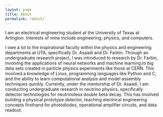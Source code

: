 ```yaml
---
layout: page
title: About
permalink: /about/
---
```


I am an electrical engineering student at the University of Texas at Arlington. Interests of mine include engineering, physics, and computers.

I owe a lot to the inspirational faculty within the physics and engineering departments at UTA, specifically Dr. Asaadi and Dr. Farbin. Through an undergraduate research project, I was introduced to research by Dr. Farbin, involving the applications of neural networks and machine learning to big data sets created in particle physics experiments like those at CERN. This involved a knowledge of Linux, programming languages like Python and C, and the ability to learn computational analysis and model assembly techniques quickly. Currently, under the mentorship of Dr. Asaadi, I am conducting undergraduate research in neutrino physics, specifically detector technologies for neutrinoless double beta decay. This has involved building a physical prototype detector, teaching electrical engineering concepts firsthand for photodiodes, operational amplifier circuits, and data readout.